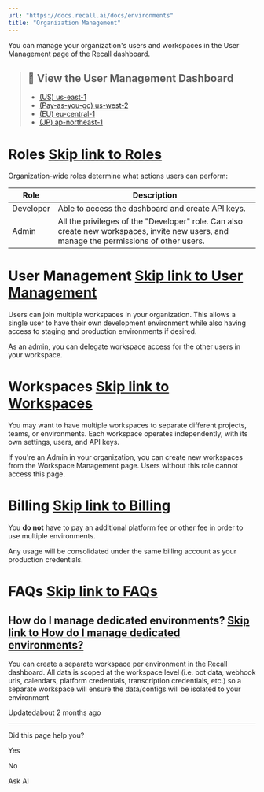 ```yaml
---
url: "https://docs.recall.ai/docs/environments"
title: "Organization Management"
---
```


You can manage your organization's users and workspaces in the User Management page of the Recall dashboard.

> ## 📘  View the User Management Dashboard
>
> - [(US) us-east-1](https://us-east-1.recall.ai/dashboard/team)
> - [(Pay-as-you-go) us-west-2](https://us-west-2.recall.ai/dashboard/team)
> - [(EU) eu-central-1](https://eu-central-1.recall.ai/dashboard/team)
> - [(JP) ap-northeast-1](https://ap-northeast-1.recall.ai/dashboard/team)

# Roles   [Skip link to Roles](https://docs.recall.ai/docs/environments\#roles)

Organization-wide roles determine what actions users can perform:

| Role | Description |
| --- | --- |
| Developer | Able to access the dashboard and create API keys. |
| Admin | All the privileges of the "Developer" role. Can also create new workspaces, invite new users, and manage the permissions of other users. |

# User Management   [Skip link to User Management](https://docs.recall.ai/docs/environments\#user-management)

Users can join multiple workspaces in your organization. This allows a single user to have their own development environment while also having access to staging and production environments if desired.

As an admin, you can delegate workspace access for the other users in your workspace.

# Workspaces   [Skip link to Workspaces](https://docs.recall.ai/docs/environments\#workspaces)

You may want to have multiple workspaces to separate different projects, teams, or environments. Each workspace operates independently, with its own settings, users, and API keys.

If you're an Admin in your organization, you can create new workspaces from the Workspace Management page. Users without this role cannot access this page.

# Billing   [Skip link to Billing](https://docs.recall.ai/docs/environments\#billing)

You **do not** have to pay an additional platform fee or other fee in order to use multiple environments.

Any usage will be consolidated under the same billing account as your production credentials.

# FAQs   [Skip link to FAQs](https://docs.recall.ai/docs/environments\#faqs)

## How do I manage dedicated environments?   [Skip link to How do I manage dedicated environments?](https://docs.recall.ai/docs/environments\#how-do-i-manage-dedicated-environments)

You can create a separate workspace per environment in the Recall dashboard. All data is scoped at the workspace level (i.e. bot data, webhook urls, calendars, platform credentials, transcription credentials, etc.) so a separate workspace will ensure the data/configs will be isolated to your environment

Updatedabout 2 months ago

* * *

Did this page help you?

Yes

No

Ask AI